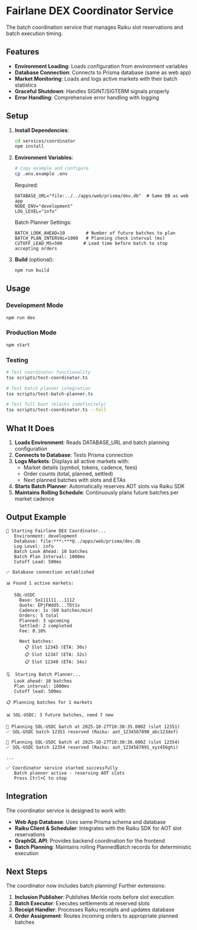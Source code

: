 # Fairlane DEX Coordinator Service

The batch coordination service that manages Raiku slot reservations and batch execution timing.

## Features

- **Environment Loading**: Loads configuration from environment variables
- **Database Connection**: Connects to Prisma database (same as web app)
- **Market Monitoring**: Loads and logs active markets with their batch statistics
- **Graceful Shutdown**: Handles SIGINT/SIGTERM signals properly
- **Error Handling**: Comprehensive error handling with logging

## Setup

1. **Install Dependencies**:
   ```bash
   cd services/coordinator
   npm install
   ```

2. **Environment Variables**:
   ```bash
   # Copy example and configure
   cp .env.example .env
   ```

   Required:
   ```env
   DATABASE_URL="file:../../apps/web/prisma/dev.db"  # Same DB as web app
   NODE_ENV="development"
   LOG_LEVEL="info"
   ```

   Batch Planner Settings:
   ```env
   BATCH_LOOK_AHEAD=10        # Number of future batches to plan
   BATCH_PLAN_INTERVAL=1000   # Planning check interval (ms)
   CUTOFF_LEAD_MS=500        # Lead time before batch to stop accepting orders
   ```

3. **Build** (optional):
   ```bash
   npm run build
   ```

## Usage

### Development Mode
```bash
npm run dev
```

### Production Mode
```bash
npm start
```

### Testing
```bash
# Test coordinator functionality
tsx scripts/test-coordinator.ts

# Test batch planner integration
tsx scripts/test-batch-planner.ts

# Test full boot (blocks indefinitely)
tsx scripts/test-coordinator.ts --full
```

## What It Does

1. **Loads Environment**: Reads DATABASE_URL and batch planning configuration
2. **Connects to Database**: Tests Prisma connection
3. **Logs Markets**: Displays all active markets with:
   - Market details (symbol, tokens, cadence, fees)
   - Order counts (total, planned, settled)
   - Next planned batches with slots and ETAs
4. **Starts Batch Planner**: Automatically reserves AOT slots via Raiku SDK
5. **Maintains Rolling Schedule**: Continuously plans future batches per market cadence

## Output Example

```
🚀 Starting Fairlane DEX Coordinator...
   Environment: development
   Database: file:***:***@../apps/web/prisma/dev.db
   Log Level: info
   Batch Look Ahead: 10 batches
   Batch Plan Interval: 1000ms
   Cutoff Lead: 500ms

✅ Database connection established

📊 Found 1 active markets:

   SOL-USDC
     Base: So111111...1112
     Quote: EPjFWdd5...TDt1v
     Cadence: 1s (60 batches/min)
     Orders: 5 total
     Planned: 3 upcoming
     Settled: 2 completed
     Fee: 0.10%

     Next batches:
       📋 Slot 12345 (ETA: 30s)
       📋 Slot 12347 (ETA: 32s)
       📋 Slot 12349 (ETA: 34s)

🗓️  Starting Batch Planner...
   Look ahead: 10 batches
   Plan interval: 1000ms
   Cutoff lead: 500ms

📋 Planning batches for 1 markets

📊 SOL-USDC: 3 future batches, need 7 new

🎯 Planning SOL-USDC batch at 2025-10-27T10:30:35.000Z (slot 12351)
✅ SOL-USDC batch 12351 reserved (Raiku: aot_1234567890_abc123def)

🎯 Planning SOL-USDC batch at 2025-10-27T10:30:36.000Z (slot 12354)
✅ SOL-USDC batch 12354 reserved (Raiku: aot_1234567891_xyz456ghi)

...

✅ Coordinator service started successfully
   Batch planner active - reserving AOT slots
   Press Ctrl+C to stop
```

## Integration

The coordinator service is designed to work with:

- **Web App Database**: Uses same Prisma schema and database
- **Raiku Client & Scheduler**: Integrates with the Raiku SDK for AOT slot reservations
- **GraphQL API**: Provides backend coordination for the frontend
- **Batch Planning**: Maintains rolling PlannedBatch records for deterministic execution

## Next Steps

The coordinator now includes batch planning! Further extensions:

1. **Inclusion Publisher**: Publishes Merkle roots before slot execution
2. **Batch Executor**: Executes settlements at reserved slots
3. **Receipt Handler**: Processes Raiku receipts and updates database
4. **Order Assignment**: Routes incoming orders to appropriate planned batches
